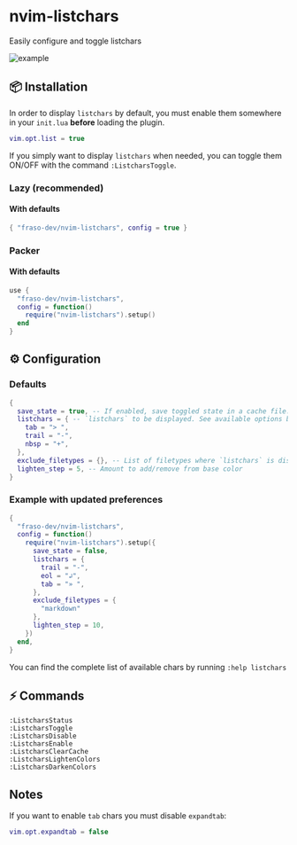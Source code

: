 # nvim-listchars

Easily configure and toggle listchars

![example](https://user-images.githubusercontent.com/116293603/225258794-e083246c-4262-474e-b68d-827da4d17fe0.gif)

## 📦 Installation

In order to display `listchars` by default,
you must enable them somewhere in your `init.lua` **before** loading the plugin.

```lua
vim.opt.list = true
```

If you simply want to display `listchars` when needed,
you can toggle them ON/OFF with the command `:ListcharsToggle`.

### Lazy (recommended)

#### With defaults

```lua
{ "fraso-dev/nvim-listchars", config = true }
```

### Packer

#### With defaults

```lua
use {
  "fraso-dev/nvim-listchars",
  config = function()
    require("nvim-listchars").setup()
  end
}
```

## ⚙️ Configuration

### Defaults

```lua
{
  save_state = true, -- If enabled, save toggled state in a cache file. Will overwrite current `vim.opt.list` value.
  listchars = { -- `listchars` to be displayed. See available options by running `:help listchars`
    tab = "> ",
    trail = "-",
    nbsp = "+",
  },
  exclude_filetypes = {}, -- List of filetypes where `listchars` is disabled
  lighten_step = 5, -- Amount to add/remove from base color
}
```

### Example with updated preferences

```lua
{
  "fraso-dev/nvim-listchars",
  config = function()
    require("nvim-listchars").setup({
      save_state = false,
      listchars = {
        trail = "-",
        eol = "↲",
        tab = "» ",
      },
      exclude_filetypes = {
        "markdown"
      },
      lighten_step = 10,
    })
  end,
}
```

You can find the complete list of available chars by running `:help listchars`

## ⚡ Commands

```
:ListcharsStatus
:ListcharsToggle
:ListcharsDisable
:ListcharsEnable
:ListcharsClearCache
:ListcharsLightenColors
:ListcharsDarkenColors
```

## Notes

If you want to enable `tab` chars you must disable `expandtab`:

```lua
vim.opt.expandtab = false
```
